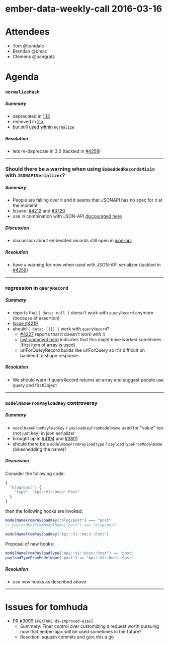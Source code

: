 # ember-data-weekly-call 2016-03-16

# Attendees

- Tom @tomdale
- Brendan @bmac
- Clemens @pangratz

# Agenda

### `normalizeHash`

##### Summary

- deprecated in [1.13](https://github.com/emberjs/data/blob/v1.13.16/packages/ember-data/lib/serializers/rest-serializer.js#L199-L202)
- removed in [2.x](https://github.com/emberjs/data/blob/v2.0.0/packages/ember-data/lib/serializers/rest-serializer.js#L124-L126)
- but still [used within `normalize`](https://github.com/emberjs/data/blob/v2.4.0/addon/serializers/rest.js#L158-L160)

##### Resolution

- lets re-deprecate in 3.0 (tackled in [#4258](https://github.com/emberjs/data/pull/4258))

---

### Should there be a warning when using `EmbeddedRecordsMixin` with `JSONAPISerializer`?

##### Summary

- People are falling over it and it seems that JSONAPI has no spec for it at the moment
- Issues: [#4212](https://github.com/emberjs/data/issues/4212) and [#3720](https://github.com/emberjs/data/issues/3720)
- use in combination with JSON-API [discouraged here](https://github.com/emberjs/data/issues/3720#issuecomment-137176580) 

##### Discussion

- discussion about embedded records still open in [json-api](https://github.com/json-api/json-api/issues/795)

##### Resolution

- have a warning for now when used with JSON-API serializer (tackled in [#4259](https://github.com/emberjs/data/pull/4259))

---

### regression in `queryRecord`

##### Summary

- reports that `{ data: null }` doesn't work with `queryRecord` anymore (because of assertion)
- [Issue #4219](https://github.com/emberjs/data/issues/4219)
- should `{ data: [{}] }` work with `queryRecord`?
  - [#4227](https://github.com/emberjs/data/issues/4227) reports that it doesn't work with it
  - [last comment here](https://github.com/emberjs/data/issues/3977#issuecomment-163163862) indicates that this might have worked sometimes (first item of array is used)
  - urlForQueryRecord builds like urlForQuery so it's difficult on backend to shape response

##### Resolution

- We should warn if queryRecord returns an array and suggest people use query and firstObject

---

### `modelNameFromPayloadKey` controversy

##### Summary

- `modelNameFromPayloadKey` / `payloadKeyFromModelName` used for "value" too (not just key) in json serializer
- brought up in [#4194](https://github.com/emberjs/data/pull/4194) and [#3801](https://github.com/emberjs/data/issues/3801)
- should there be a `modelNameFromPayloadType` / `payloadTypeFromModelName` (bikeshedding the name)?

##### Discussion

Consider the following code: 

``` javascript
{
  "blog/post": {
    "type": "Api::V1::Docs::Post"
  }
}
```

then the following hooks are invoked:

``` javascript
modelNameFromPayloadKey("blog/post") === "post"
// payloadKeyFromModelName("post") === "blog/post"

modelNameFromPayloadKey("Api::V1::Docs::Post")
```

Proposal of new hooks:

``` javascript
modelNameFromPayloadType("Api::V1::Docs::Post") == "post"
payloadTypeFromModelName("post") == "Api::V1::Docs::Post"
```

##### Resolution

- use new hooks as described above

---

# Issues for tomhuda

- [PR #3099](https://github.com/emberjs/data/pull/3099) `[FEATURE ds-improved-ajax]`
  - Summary: Finer control over customizing a request worth pursuing now that ember-ajax will be used sometimes in the future?
  - Resoltion: squash commits and give this a go
